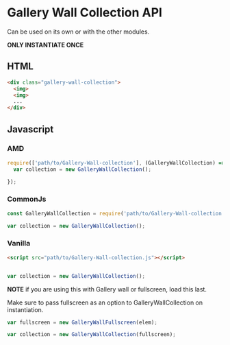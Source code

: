 # Gallery Wall Collection API

Can be used on its own or with the other modules.

__ONLY INSTANTIATE ONCE__

## HTML

```html
<div class="gallery-wall-collection">
  <img>
  <img>
  ...
</div>
```

## Javascript

### AMD

```javascript
require(['path/to/Gallery-Wall-collection'], (GalleryWallCollection) => {
  var collection = new GalleryWallCollection();

});
```

### CommonJs

```javascript
const GalleryWallCollection = require('path/to/Gallery-Wall-collection');

var collection = new GalleryWallCollection();
```

### Vanilla

```html
<script src="path/to/Gallery-Wall-collection.js"></script>
```

```javascript

var collection = new GalleryWallCollection();
```

__NOTE__ if you are using this with Gallery wall or fullscreen, load this last.

Make sure to pass fullscreen as an option to GalleryWallCollection on instantiation.

```javascript
var fullscreen = new GalleryWallFullscreen(elem);

var collection = new GalleryWallCollection(fullscreen);
```
